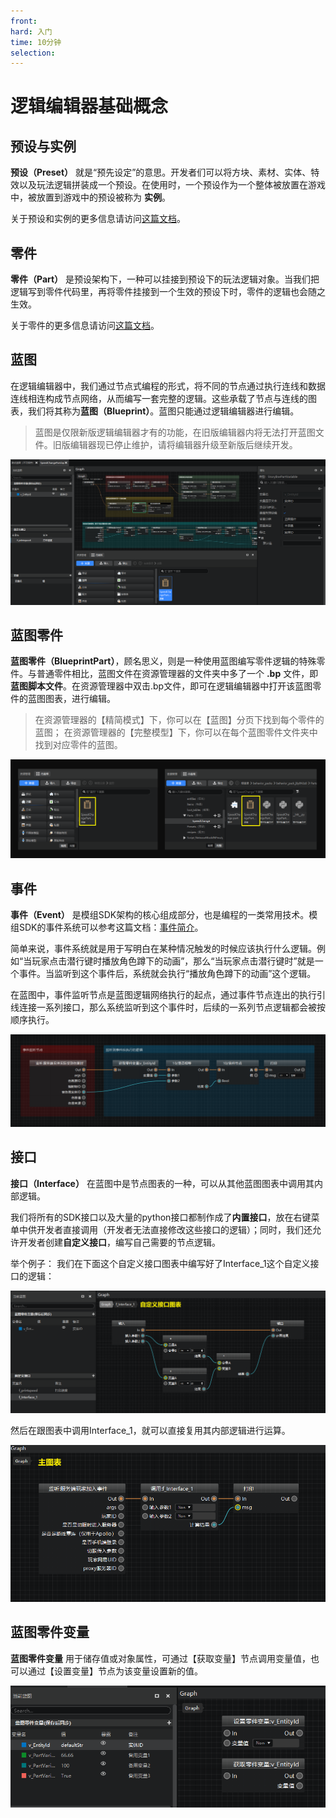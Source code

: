 ```yaml
---
front: 
hard: 入门
time: 10分钟
selection: 
---
```


# 逻辑编辑器基础概念

##  预设与实例

**预设（Preset）** 就是“预先设定”的意思。开发者们可以将方块、素材、实体、特效以及玩法逻辑拼装成一个预设。在使用时，一个预设作为一个整体被放置在游戏中，被放置到游戏中的预设被称为 **实例**。

关于预设和实例的更多信息请访问[这篇文档](../../14-预设玩法编程/9-第一个预设Mod/1-新建预设并添加素材.md)。

##  零件

**零件（Part）** 是预设架构下，一种可以挂接到预设下的玩法逻辑对象。当我们把逻辑写到零件代码里，再将零件挂接到一个生效的预设下时，零件的逻辑也会随之生效。

关于零件的更多信息请访问[这篇文档](../../14-预设玩法编程/9-第一个预设Mod/4-创建和挂接零件.md)。

## 蓝图

在逻辑编辑器中，我们通过节点式编程的形式，将不同的节点通过执行连线和数据连线相连构成节点网络，从而编写一套完整的逻辑。这些承载了节点与连线的图表，我们将其称为**蓝图（Blueprint）**。蓝图只能通过逻辑编辑器进行编辑。

> 蓝图是仅限新版逻辑编辑器才有的功能，在旧版编辑器内将无法打开蓝图文件。旧版编辑器现已停止维护，请将编辑器升级至新版后继续开发。

![](./images/new_docs/A7.png)

## 蓝图零件

**蓝图零件（BlueprintPart）**，顾名思义，则是一种使用蓝图编写零件逻辑的特殊零件。与普通零件相比，蓝图文件在资源管理器的文件夹中多了一个 **.bp** 文件，即**蓝图脚本文件**。在资源管理器中双击.bp文件，即可在逻辑编辑器中打开该蓝图零件的蓝图图表，进行编辑。

> 在资源管理器的【精简模式】下，你可以在【蓝图】分页下找到每个零件的蓝图；
> 在资源管理器的【完整模型】下，你可以在每个蓝图零件文件夹中找到对应零件的蓝图。

![](./images/new_docs/A8.png)

## 事件

**事件（Event）** 是模组SDK架构的核心组成部分，也是编程的一类常用技术。模组SDK的事件系统可以参考这篇文档：[事件简介](../../../20-玩法开发/13-模组SDK编程/2-Python脚本开发/9-事件简介.md)。

简单来说，事件系统就是用于写明白在某种情况触发的时候应该执行什么逻辑。例如“当玩家点击潜行键时播放角色蹲下的动画”，那么“当玩家点击潜行键时”就是一个事件。当监听到这个事件后，系统就会执行“播放角色蹲下的动画”这个逻辑。

在蓝图中，事件监听节点是蓝图逻辑网络执行的起点，通过事件节点连出的执行引线连接一系列接口，那么系统监听到这个事件时，后续的一系列节点逻辑都会被按顺序执行。

![](./images/new_docs/A9.png)



## 接口

**接口（Interface）** 在蓝图中是节点图表的一种，可以从其他蓝图图表中调用其内部逻辑。

我们将所有的SDK接口以及大量的python接口都制作成了**内置接口**，放在右键菜单中供开发者直接调用（开发者无法直接修改这些接口的逻辑）；同时，我们还允许开发者创建**自定义接口**，编写自己需要的节点逻辑。

举个例子： 我们在下面这个自定义接口图表中编写好了Interface_1这个自定义接口的逻辑：

![](./images/new_docs/A10.png)

然后在跟图表中调用Interface_1，就可以直接复用其内部逻辑进行运算。

![](./images/new_docs/A11.png)


## 蓝图零件变量

**蓝图零件变量** 用于储存值或对象属性，可通过【获取变量】节点调用变量值，也可以通过【设置变量】节点为该变量设置新的值。

![](./images/new_docs/A12.png)

